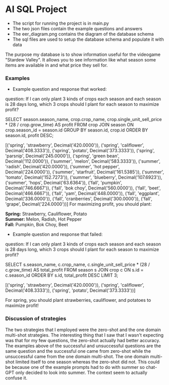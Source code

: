 # AI SQL Project

* The script for running the project is in main.py
* The two json files contain the example questions and answers
* The eer_diagram.png contains the diagram of the database schema
* The sql files are used to setup the database schema and populate it with data

The purpose my database is to show information useful for the videogame "Stardew Valley". It allows you to see information like what season some items are available in and what price they sell for. 

### Examples

* Example question and response that worked:

question: If I can only plant 3 kinds of crops each season and each season is 28 days long, which 3 crops should I plant for each season to maximize profit?

SELECT season.season_name, 
       crop.crop_name, 
       crop.single_unit_sell_price * (28 / crop.grow_time) AS profit
FROM crop
JOIN season ON crop.season_id = season.id
GROUP BY season.id, crop.id
ORDER BY season.id, profit DESC;

[('spring', 'strawberry', Decimal('420.0000')), ('spring', 'califlower', Decimal('408.3333')), ('spring', 'potato', Decimal('373.3333')), ('spring', 'parsnip', Decimal('245.0000')), ('spring', 'green bean', Decimal('112.0000')), ('summer', 'melon', Decimal('583.3333')), ('summer', 'radish', Decimal('420.0000')), ('summer', 'hot pepper', Decimal('224.0000')), ('summer', 'starfruit', Decimal('161.5385')), ('summer', 'tomato', Decimal('152.7273')), ('summer', 'blueberry', Decimal('107.6923')), ('summer', 'hops', Decimal('63.6364')), ('fall', 'pumpkin', Decimal('746.6667')), ('fall', 'bok choy', Decimal('560.0000')), ('fall', 'beet', Decimal('466.6667')), ('fall', 'yam', Decimal('448.0000')), ('fall', 'eggplant', Decimal('336.0000')), ('fall', 'cranberries', Decimal('300.0000')), ('fall', 'grape', Decimal('224.0000'))]
For maximizing profit, you should plant:

**Spring:** Strawberry, Cauliflower, Potato  
**Summer:** Melon, Radish, Hot Pepper  
**Fall:** Pumpkin, Bok Choy, Beet

* Example question and response that failed:

question: If I can only plant 3 kinds of crops each season and each season is 28 days long, which 3 crops should I plant for each season to maximize profit?

SELECT 
    s.season_name, 
    c.crop_name, 
    c.single_unit_sell_price * (28 / c.grow_time) AS total_profit
FROM 
    season s
JOIN 
    crop c ON s.id = c.season_id
ORDER BY 
    s.id, total_profit DESC
LIMIT 3;

[('spring', 'strawberry', Decimal('420.0000')), ('spring', 'califlower', Decimal('408.3333')), ('spring', 'potato', Decimal('373.3333'))]

For spring, you should plant strawberries, cauliflower, and potatoes to maximize profit!

### Discussion of strategies

The two strategies that I employed were the zero-shot and the one domain multi-shot strategies. The interesting thing that I saw that I wasn't expecting was that for my few questions, the zero-shot actually had better accuracy. The examples above of the successful and unsuccessful questions are the same question and the successful one came from zero-shot while the unsuccessful came from the one domain multi-shot. The one domain multi-shot limited itself to one season whereas the zero-shot did not. This could be because one of the example prompts had to do with summer so chat-GPT only decided to look into summer. The context seem to actually confuse it. 

